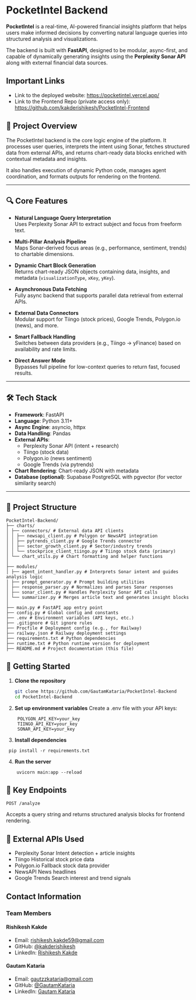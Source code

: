 # PocketIntel Backend

**PocketIntel** is a real-time, AI-powered financial insights platform that helps users make informed decisions by converting natural language queries into structured analysis and visualizations.

The backend is built with **FastAPI**, designed to be modular, async-first, and capable of dynamically generating insights using the **Perplexity Sonar API** along with external financial data sources.

## Important Links

* Link to the deployed website: https://pocketintel.vercel.app/
* Link to the Frontend Repo (private access only): https://github.com/kakderishikesh/PocketIntel-Frontend 

## 🧠 Project Overview

The PocketIntel backend is the core logic engine of the platform. It processes user queries, interprets the intent using Sonar, fetches structured data from external APIs, and returns chart-ready data blocks enriched with contextual metadata and insights.

It also handles execution of dynamic Python code, manages agent coordination, and formats outputs for rendering on the frontend.

---

## 🔍 Core Features

- **Natural Language Query Interpretation**  
  Uses Perplexity Sonar API to extract subject and focus from freeform text.

- **Multi-Pillar Analysis Pipeline**  
  Maps Sonar-derived focus areas (e.g., performance, sentiment, trends) to chartable dimensions.

- **Dynamic Chart Block Generation**  
  Returns chart-ready JSON objects containing data, insights, and metadata (`visualizationType`, `xKey`, `yKey`).

- **Asynchronous Data Fetching**  
  Fully async backend that supports parallel data retrieval from external APIs.

- **External Data Connectors**  
  Modular support for Tiingo (stock prices), Google Trends, Polygon.io (news), and more.

- **Smart Fallback Handling**  
  Switches between data providers (e.g., Tiingo → yFinance) based on availability and rate limits.

- **Direct Answer Mode**  
  Bypasses full pipeline for low-context queries to return fast, focused results.

---

## 🛠️ Tech Stack

- **Framework**: FastAPI
- **Language**: Python 3.11+
- **Async Engine**: asyncio, httpx
- **Data Handling**: Pandas
- **External APIs**:
  - Perplexity Sonar API (intent + research)
  - Tiingo (stock data)
  - Polygon.io (news sentiment)
  - Google Trends (via pytrends)
- **Chart Rendering**: Chart-ready JSON with metadata
- **Database (optional)**: Supabase PostgreSQL with pgvector (for vector similarity search)

---

## 📁 Project Structure

```
PocketIntel-Backend/
├── charts/
│ ├── connectors/ # External data API clients
│ │ ├── newsapi_client.py # Polygon or NewsAPI integration
│ │ ├── pytrends_client.py # Google Trends connector
│ │ ├── sector_growth_client.py # Sector/industry trends
│ │ └── stockprice_client_tiingo.py # Tiingo stock data (primary)
│ └── chart_utils.py # Chart formatting and helper functions
│
├── modules/
│ ├── agent_intent_handler.py # Interprets Sonar intent and guides analysis logic
│ ├── prompt_generator.py # Prompt building utilities
│ ├── response_parser.py # Normalizes and parses Sonar responses
│ ├── sonar_client.py # Handles Perplexity Sonar API calls
│ └── summarizer.py # Merges article text and generates insight blocks
│
├── main.py # FastAPI app entry point
├── config.py # Global config and constants
├── .env # Environment variables (API keys, etc.)
├── .gitignore # Git ignore rules
├── Procfile # Deployment config (e.g., for Railway)
├── railway.json # Railway deployment settings
├── requirements.txt # Python dependencies
├── runtime.txt # Python runtime version for deployment
├── README.md # Project documentation (this file)
```
## 🚀 Getting Started

1. **Clone the repository**
   ```bash
   git clone https://github.com/GautamKataria/PocketIntel-Backend
   cd PocketIntel-Backend
   
2. **Set up environment variables**
    Create a .env file with your API keys:
   ```
    POLYGON_API_KEY=your_key
    TIINGO_API_KEY=your_key
    SONAR_API_KEY=your_key
    ```
3. **Install dependencies**
  ```
   pip install -r requirements.txt
  ```
4. **Run the server**
  ```
      uvicorn main:app --reload
  ```

## 🧩 Key Endpoints
```
POST /analyze
```
Accepts a query string and returns structured analysis blocks for frontend rendering.

## 📡 External APIs Used
 - Perplexity Sonar	Intent detection + article insights
 - Tiingo	Historical stock price data
 - Polygon.io	Fallback stock data provider
 - NewsAPI	News headlines
 - Google Trends	Search interest and trend signals

## Contact Information

### Team Members

#### Rishikesh Kakde
- Email: rishikesh.kakde59@gmail.com
- GitHub: [@kakderishikesh](https://github.com/kakderishikesh)
- LinkedIn: [Rishikesh Kakde](https://www.linkedin.com/in/rishikeshkakde/)

#### Gautam Kataria
- Email: gautzzkataria@gmail.com
- GitHub: [@GautamKataria](https://github.com/GautamKataria)
- LinkedIn: [Gautam Kataria](https://www.linkedin.com/in/gautam-kataria/)
